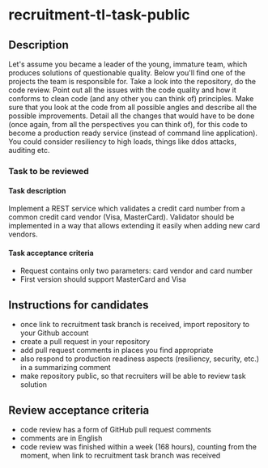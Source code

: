 # recruitment-tl-task-public

## Description
Let's assume you became a leader of the young, immature team, which produces solutions of questionable quality. Below you'll find one of the projects the team is responsible for. Take a look into the repository, do the code review. Point out all the issues with the code quality and how it conforms to clean code (and any other you can think of) principles. Make sure that you look at the code from all possible angles and describe all the possible improvements. Detail all the changes that would have to be done (once again, from all the perspectives you can think of), for this code to become a production ready service (instead of command line application). You could consider resiliency to high loads, things like ddos attacks, auditing etc.

### Task to be reviewed
#### Task description
Implement a REST service which validates a credit card number from a common credit card vendor (Visa, MasterCard). Validator should be implemented  in a way that allows extending it easily when adding new card vendors.

#### Task acceptance criteria
- Request contains only two parameters: card vendor and card number
- First version should support MasterCard and Visa

## Instructions for candidates
- once link to recruitment task branch is received, import repository to your Github account
- create a pull request in your repository
- add pull request comments in places you find appropriate
- also respond to production readiness aspects (resiliency, security, etc.) in a summarizing comment
- make repository public, so that recruiters will be able to review task solution

## Review acceptance criteria
- code review has a form of GitHub pull request comments 
- comments are in English
- code review was finished within a week (168 hours), counting from the moment, when link to recruitment task branch was received
